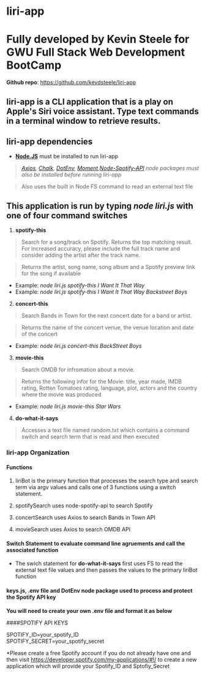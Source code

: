# liri-app 
# Fully developed by Kevin Steele for GWU Full Stack Web Development BootCamp 

**Github repo**: https://github.com/kevdsteele/liri-app

## liri-app is a CLI application that is a play on Apple's Siri voice assistant. Type text commands in a terminal window to retrieve results. 

## liri-app dependencies 

* **[Node.JS](https://nodejs.org/en/download/)** must be installed to run liri-app
> *[Axios](https://www.npmjs.com/package/axios), [Chalk](https://www.npmjs.com/package/chalk), [DotEnv](https://www.npmjs.com/package/dotenv), [Moment](https://www.npmjs.com/package/moment),[Node-Spotify-API](https://www.npmjs.com/package/node-spotify-api) node packages must also be installed before running liri-app*

> Also uses the built in Node FS command to read an external text file 

## This application is run by typing *node liri.js* with one of four command switches

1. **spotify-this**
> Search for a song/track on Spotify. Returns the top matching result. For increased accuracy, please include the full track name and consider adding the artist after the track name.

> Returns the artist, song name, song album and a Spotify preview link for the song if available 

* Example: *node liri.js spotify-this I Want It That Way* 
* Example: *node liri.js spotify-this I Want It That Way Backstreet Boys*

2.  **concert-this**
> Search Bands in Town for the next concert date for a band or artist.

> Returns the name of the concert venue, the venue location and date of the concert

* Example: *node liri.js concert-this BackStreet Boys*

3.  **movie-this**

> Search OMDB for infromation about a movie.

> Returns the following infor for the Movie: title, year made, IMDB rating, Rotten Tomatoes rating, language, plot, actors and the country where the movie was produced 

* Example: *node liri.js movie-this Star Wars*

4.  **do-what-it-says**

> Accesses a text file named random.txt which contains a command switch and search term that is read and then executed

### liri-app Organization
#### Functions
1. liriBot is the primary function that processes the search type and search term via argv values and calls one of 3 functions using a switch statement. 

2. spotifySearch uses node-spotify-api to search Spotify

3. concertSearch uses Axios to search Bands in Town API

4. movieSearch uses Axios to search OMDB API

#### Switch Statement to evaluate command line agruements and call the associated function

* The swich statement for **do-what-it-says** first uses FS to read the external text file values and then passes the values to the primary liriBot function

#### keys.js, .env file and DotEnv node package used to process and protect the Spotify API key 

**You will need to create your own .env file and format it as below**

####SPOTIFY API KEYS

SPOTIFY_ID=your_spotify_ID <br/>
SPOTIFY_SECRET=your_spotify_secret <br/>

*Please create a free Spotify account if you do not already have one and then visit https://developer.spotify.com/my-applications/#!/ to create a new application which will provide your Spotify_ID and Sptofiy_Secret












